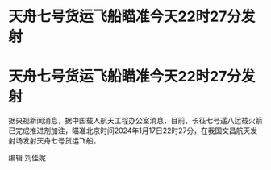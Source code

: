 # 天舟七号货运飞船瞄准今天22时27分发射

# 天舟七号货运飞船瞄准今天22时27分发射

据央视新闻消息，据中国载人航天工程办公室消息，目前，长征七号遥八运载火箭已完成推进剂加注，瞄准北京时间2024年1月17日22时27分，在我国文昌航天发射场发射天舟七号货运飞船。

编辑 刘佳妮

